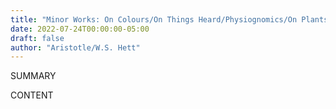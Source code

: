 ```yaml
---
title: "Minor Works: On Colours/On Things Heard/Physiognomics/On Plants/On Marvellous Things Heard/Mechanical Problems/On Indivisible Lines/The...Gorgias"
date: 2022-07-24T00:00:00-05:00
draft: false
author: "Aristotle/W.S. Hett"
---
```


SUMMARY

<!--more-->

CONTENT